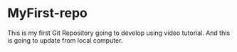# MyFirst-repo
This is my first Git Repository going to develop using  video tutorial.
And this is going to update from local computer.

